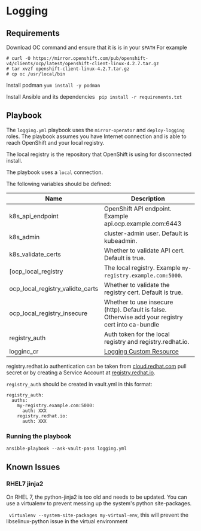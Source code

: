 # Logging

## Requirements

Download OC command and ensure that it is is in your `$PATH` For example
```
# curl -O https://mirror.openshift.com/pub/openshift-v4/clients/ocp/latest/openshift-client-linux-4.2.7.tar.gz
# tar xvzf openshift-client-linux-4.2.7.tar.gz
# cp oc /usr/local/bin
```
Install podman
``` yum install -y podman ```

Install Ansible and its dependencies
``` pip install -r requirements.txt```

## Playbook

The `logging.yml` playbook uses the `mirror-operator` and `deploy-logging` roles. The playbook assumes you have Internet connection and is able to reach OpenShift and your local registry. 

The local registry is the repository that OpenShift is using for disconnected install. 

The playbook uses a `local` connection. 

The following variables should be defined:

| Name | Description |
| -- | -- |
| k8s_api_endpoint | OpenShift API endpoint. Example api.ocp.example.com:6443|
| k8s_admin  | cluster-admin user. Default is kubeadmin. |
| k8s_validate_certs | Whether to validate API cert. Default is true. |
[ocp_local_registry | The local registry. Example `my-registry.example.com:5000`. |
|ocp_local_registry_validte_carts | Whether to validate the registry cert. Default is true. |
|ocp_local_registry_insecure | Whether to use insecure (http). Default is false. Otherwise add your registry cert into ca-bundle | 
| registry_auth| Auth token for the local registry and registry.redhat.io. |
| logginc_cr | [Logging Custom Resource](https://docs.openshift.com/container-platform/4.2/logging/cluster-logging-deploying.html) |

registry.redhat.io authentication can be taken from [cloud.redhat.com](https://cloud.redhat.com) pull secret or by creating a Service Account at [registry.redhat.io](https://registry.redhat.io).

`registry_auth` should be created in vault.yml in this format:
```
registry_auth:
  auths:
    my-registry.example.com:5000: 
      auth: XXX
    registry.redhat.io:
      auth: XXX
```
### Running the playbook
```ansible-playbook --ask-vault-pass logging.yml ```

## Known Issues
### RHEL7 jinja2
On RHEL 7, the python-jinja2 is too old and needs to be updated. You can use a virtualenv to prevent messing up the system's python site-packages.  

``` virtualenv --system-site-packages my-virtual-env```, this will prevent the  libselinux-python issue in the virtual environment


